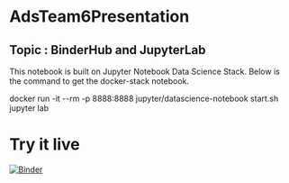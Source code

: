 # AdsTeam6Presentation
 
## Topic : BinderHub and JupyterLab
 
This notebook is built on Jupyter Notebook Data Science Stack. 
Below is the command to get the docker-stack notebook.

docker run -it --rm -p 8888:8888 jupyter/datascience-notebook start.sh jupyter lab

# Try it live

[![Binder](https://mybinder.org/badge.svg)](https://mybinder.org/v2/gh/lalwanigunjan/AdsTeam6Presentation/master)


